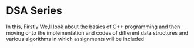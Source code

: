 # DSA Series
In this, Firstly We,ll look about the basics of C++ programming and then moving onto the implementation and codes of different data structures and various algorithms in which assignments will be included
